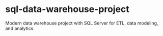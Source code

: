 # sql-data-warehouse-project
Modern data warehouse project with SQL Server for ETL, data modeling, and analytics.
